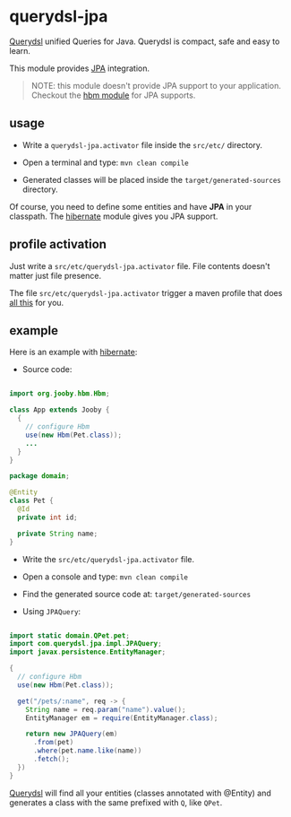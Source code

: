 # querydsl-jpa

[Querydsl](http://www.querydsl.com/) unified Queries for Java. Querydsl is compact, safe and easy to learn.

This module provides [JPA](http://www.querydsl.com/static/querydsl/4.0.9/reference/html_single/#jpa_integration) integration.

> NOTE: this module doesn't provide JPA support to your application. Checkout the [hbm module](/doc/hbm) for JPA supports.

## usage

* Write a ```querydsl-jpa.activator``` file inside the ```src/etc/``` directory.

* Open a terminal and type: ```mvn clean compile```

* Generated classes will be placed inside the ```target/generated-sources``` directory.

Of course, you need to define some entities and have **JPA** in your classpath. The [hibernate](/doc/hbm) module gives you JPA support.

## profile activation

Just write a ```src/etc/querydsl-jpa.activator``` file. File contents doesn't matter just file presence.

The file ```src/etc/querydsl-jpa.activator``` trigger a maven profile that does [all this](http://www.querydsl.com/static/querydsl/4.0.9/reference/html_single/#jpa_integration) for you.

## example

Here is an example with [hibernate](/doc/hbm):

* Source code:

```java

import org.jooby.hbm.Hbm;

class App extends Jooby {
  {
    // configure Hbm
    use(new Hbm(Pet.class));
    ...
  }
}

package domain;

@Entity
class Pet {
  @Id
  private int id;

  private String name;
}

```

* Write the ```src/etc/querydsl-jpa.activator``` file.

* Open a console and type: ```mvn clean compile```

* Find the generated source code at: ```target/generated-sources```

* Using ```JPAQuery```:

```java

import static domain.QPet.pet;
import com.querydsl.jpa.impl.JPAQuery;
import javax.persistence.EntityManager;

{
  // configure Hbm
  use(new Hbm(Pet.class));

  get("/pets/:name", req -> {
    String name = req.param("name").value();
    EntityManager em = require(EntityManager.class);

    return new JPAQuery(em)
      .from(pet)
      .where(pet.name.like(name))
      .fetch();
  })
}
```

[Querydsl](http://www.querydsl.com/) will find all your entities (classes annotated with @Entity) and generates a class with the same prefixed with ```Q```, like ```QPet```.
